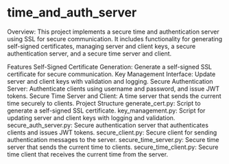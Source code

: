 # time_and_auth_server

Overview:
This project implements a secure time and authentication server using SSL for secure communication. It includes functionality for generating self-signed certificates, managing server and client keys, a secure authentication server, and a secure time server and client.

Features
Self-Signed Certificate Generation: Generate a self-signed SSL certificate for secure communication.
Key Management Interface: Update server and client keys with validation and logging.
Secure Authentication Server: Authenticate clients using username and password, and issue JWT tokens.
Secure Time Server and Client: A time server that sends the current time securely to clients.
Project Structure
generate_cert.py: Script to generate a self-signed SSL certificate.
key_management.py: Script for updating server and client keys with logging and validation.
secure_auth_server.py: Secure authentication server that authenticates clients and issues JWT tokens.
secure_client.py: Secure client for sending authentication messages to the server.
secure_time_server.py: Secure time server that sends the current time to clients.
secure_time_client.py: Secure time client that receives the current time from the server.
